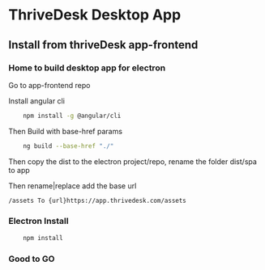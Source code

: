 # ThriveDesk Desktop App

## Install from thriveDesk app-frontend 

### Home to build desktop app for electron  

Go to app-frontend repo

Install angular cli

```bash
    npm install -g @angular/cli
```

Then Build with base-href params

```bash
    ng build --base-href "./"
```

Then copy the dist to the electron project/repo, rename the folder dist/spa to app

Then rename|replace add the base url

```txt
/assets To {url}https://app.thrivedesk.com/assets
```

### Electron Install

```bash
    npm install
```

### Good to GO
